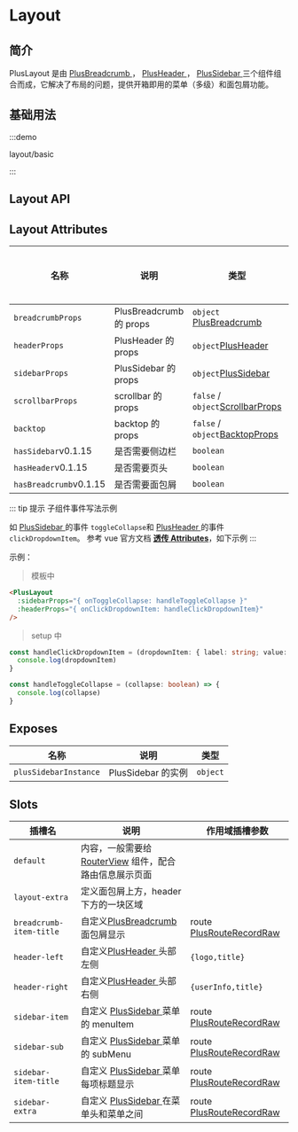 # Layout

## 简介

PlusLayout 是由 [PlusBreadcrumb ](/components/breadcrumb.html)， [PlusHeader ](/components/header.html)， [PlusSidebar ](/components/sidebar.html)三个组件组合而成，它解决了布局的问题，提供开箱即用的菜单（多级）和面包屑功能。

## 基础用法

:::demo

layout/basic

:::

## Layout API

## Layout Attributes

| 名称                                    | 说明                    | 类型                                                                                                     | 默认值          | 是否必须 |
| --------------------------------------- | ----------------------- | -------------------------------------------------------------------------------------------------------- | --------------- | -------- |
| `breadcrumbProps`                       | PlusBreadcrumb 的 props | `object` [PlusBreadcrumb ](/components/breadcrumb.html#breadcrumb-attributes)                            |                 | 否       |
| `headerProps`                           | PlusHeader 的 props     | `object`[PlusHeader ](/components/header.html#header-attributes)                                         |                 | 否       |
| `sidebarProps`                          | PlusSidebar 的 props    | `object`[PlusSidebar ](/components/sidebar.html#sidebar-attributes)                                      |                 | 否       |
| `scrollbarProps`                        | scrollbar 的 props      | `false` \/ `object`[ScrollbarProps ](https://element-plus.org/zh-CN/component/scrollbar.html#attributes) | `{always:true}` | 否       |
| `backtop`                               | backtop 的 props        | `false` \/ `object`[BacktopProps ](https://element-plus.org/zh-CN/component/backtop.html#attributes)     | `true`          | 否       |
| `hasSidebar`<el-tag>v0.1.15</el-tag>    | 是否需要侧边栏          | `boolean`                                                                                                | `true`          | 否       |
| `hasHeader`<el-tag>v0.1.15</el-tag>     | 是否需要页头            | `boolean`                                                                                                | `true`          | 否       |
| `hasBreadcrumb`<el-tag>v0.1.15</el-tag> | 是否需要面包屑          | `boolean`                                                                                                | `true`          | 否       |

::: tip 提示
子组件事件写法示例

如 [PlusSidebar ](/components/sidebar.html) 的事件 `toggleCollapse`和 [PlusHeader ](/components/header.html)的事件`clickDropdownItem`。 参考 vue 官方文档 **[透传 Attributes](https://cn.vuejs.org/guide/components/attrs.html)**，如下示例
:::

示例：

> 模板中

```html
<PlusLayout
  :sidebarProps="{ onToggleCollapse: handleToggleCollapse }"
  :headerProps="{ onClickDropdownItem: handleClickDropdownItem}"
/>
```

> setup 中

```ts
const handleClickDropdownItem = (dropdownItem: { label: string; value: string }) => {
  console.log(dropdownItem)
}

const handleToggleCollapse = (collapse: boolean) => {
  console.log(collapse)
}
```

## Exposes

| 名称                  | 说明               | 类型     |
| --------------------- | ------------------ | -------- |
| `plusSidebarInstance` | PlusSidebar 的实例 | `object` |

## Slots

| 插槽名                  | 说明                                                                                                                         | 作用域插槽参数                                                       |
| ----------------------- | ---------------------------------------------------------------------------------------------------------------------------- | -------------------------------------------------------------------- |
| `default`               | 内容，一般需要给 [RouterView](https://router.vuejs.org/zh/guide/#RouterView-%E5%92%8C-RouterLink) 组件，配合路由信息展示页面 |                                                                      |
| `layout-extra`          | 定义面包屑上方，header 下方的一块区域                                                                                        |                                                                      |
| `breadcrumb-item-title` | 自定义[PlusBreadcrumb ](/components/breadcrumb.html)面包屑显示                                                               | route [PlusRouteRecordRaw](/components/type.html#plusrouterecordraw) |
| `header-left`           | 自定义[PlusHeader ](/components/header.html)头部左侧                                                                         | `{logo,title}`                                                       |
| `header-right`          | 自定义[PlusHeader ](/components/header.html)头部右侧                                                                         | `{userInfo,title}`                                                   |
| `sidebar-item`          | 自定义 [PlusSidebar ](/components/sidebar.html)菜单的 menuItem                                                               | route [PlusRouteRecordRaw](/components/type.html#plusrouterecordraw) |
| `sidebar-sub`           | 自定义 [PlusSidebar ](/components/sidebar.html)菜单的 subMenu                                                                | route [PlusRouteRecordRaw](/components/type.html#plusrouterecordraw) |
| `sidebar-item-title`    | 自定义 [PlusSidebar ](/components/sidebar.html)菜单每项标题显示                                                              | route [PlusRouteRecordRaw](/components/type.html#plusrouterecordraw) |
| `sidebar-extra`         | 自定义 [PlusSidebar ](/components/sidebar.html)在菜单头和菜单之间                                                            | route [PlusRouteRecordRaw](/components/type.html#plusrouterecordraw) |
